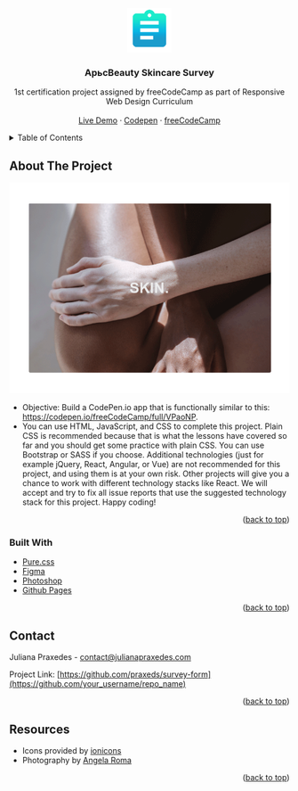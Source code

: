 <div id="top"></div>
<!-- PROJECT LOGO -->
<br />
<div align="center">
  <a href="https://github.com/othneildrew/Best-README-Template">
    <img src="assets/assignment_black_24dp.png" alt="Logo" width="80" height="80">
  </a>

  <h3 align="center">AрьсBeauty Skincare Survey</h3>

  <p align="center">
    1st certification project assigned by freeCodeCamp as part of Responsive Web Design Curriculum
    <br />
    <br />
    <a href="https://praxeds.github.io/survey-form/">Live Demo</a>
    ·
    <a href="https://codepen.io/praxeds/pen/VwXLxxv">Codepen</a>
    ·
    <a href="https://www.freecodecamp.org/">freeCodeCamp</a>
  </p>
</div>



<!-- TABLE OF CONTENTS -->
<details>
  <summary>Table of Contents</summary>
  <ol>
    <li>
      <a href="#about-the-project">About The Project</a>
      <ul>
        <li><a href="#built-with">Built With</a></li>
      </ul>
    </li>
    <li><a href="#contact">Contact</a></li>
    <li><a href="#resources">Resources</a></li>
  </ol>
</details>



<!-- ABOUT THE PROJECT -->
## About The Project

![alt text](assets/screenshot.gif)

* Objective: Build a CodePen.io app that is functionally similar to this: https://codepen.io/freeCodeCamp/full/VPaoNP.
* You can use HTML, JavaScript, and CSS to complete this project. Plain CSS is recommended because that is what the lessons have covered so far and you should get some practice with plain CSS. You can use Bootstrap or SASS if you choose. Additional technologies (just for example jQuery, React, Angular, or Vue) are not recommended for this project, and using them is at your own risk. Other projects will give you a chance to work with different technology stacks like React. We will accept and try to fix all issue reports that use the suggested technology stack for this project. Happy coding!

<p align="right">(<a href="#top">back to top</a>)</p>



### Built With

* [Pure.css](https://purecss.io/)
* [Figma](https://www.figma.com/)
* [Photoshop](https://www.adobe.com/products/photoshop.html)
* [Github Pages](https://pages.github.com/)

<p align="right">(<a href="#top">back to top</a>)</p>


<!-- CONTACT -->
## Contact

Juliana Praxedes - contact@julianapraxedes.com

Project Link: [https://github.com/praxeds/survey-form](https://github.com/your_username/repo_name)

<p align="right">(<a href="#top">back to top</a>)</p>



<!-- Resources -->
## Resources

* Icons provided by [ionicons](https://ionic.io/ionicons)
* Photography by [Angela Roma](https://www.pexels.com/@angela-roma/)

<p align="right">(<a href="#top">back to top</a>)</p>
